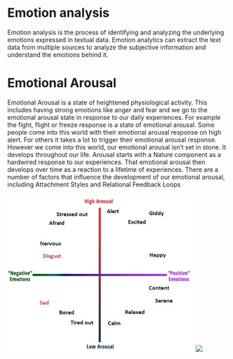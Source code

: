 # Emotion analysis
Emotion analysis is the process of identifying and analyzing the underlying emotions expressed in textual data. Emotion analytics can extract the text data from multiple sources to analyze the subjective information and understand the emotions behind it.


# Emotional Arousal
Emotional Arousal is a state of heightened physiological activity.  This includes having strong emotions like anger and fear and we go to the emotional arousal state in response to our daily experiences.  For example the fight, flight or freeze response is a state of emotional arousal.
Some people come into this world with their emotional arousal response on high alert.  For others it takes a lot to trigger their emotional arousal response.  However we come into this world, our emotional arousal isn’t set in stone.  It develops throughout our life.  Arousal starts with a Nature component as a hardwired response to our experiences.  That emotional arousal then develops over time as a reaction to a lifetime of experiences.
There are a number of factors that influence the development of our emotional arousal, including Attachment Styles and Relational Feedback Loops

<img src="/ReadmeResources/arousalGraph.png" width="425px" height="360px">

<a href="https://github.com/Sandun01/Emotion-Analysis-with-Arousal-Valence/github-profile-views-counter">
    <img src="https://komarev.com/ghpvc/?username=Sandun01">
</a>

